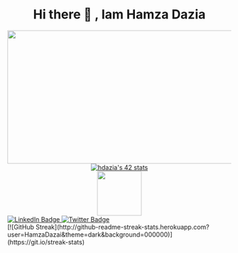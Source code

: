                                                             
  <h1 align="center">  Hi there 👋 , Iam Hamza Dazia </h1>
  <div align="center">
  <img src="https://media.giphy.com/media/dWesBcTLavkZuG35MI/giphy.gif" width="600" height="300"/>
</div>
<div align="center">
  <a href="https://github.com/oakoudad/badge42"><img src="https://badge.mediaplus.ma/levi/hdazia" alt="hdazia's 42 stats" /></a>
  </div>
<div id="badges">
  <div id="header" align="center">
  <img src="https://media.giphy.com/media/M9gbBd9nbDrOTu1Mqx/giphy.gif" width="100"/>
</div>
  <a href="https://www.linkedin.com/in/hamza-dazia-a7380117b/">
    <img src="https://img.shields.io/badge/LinkedIn-blue?style=for-the-badge&logo=linkedin&logoColor=white" alt="LinkedIn Badge"/>
  </a>
  <a href="https://x.com/H_Dazia">
    <img src="https://img.shields.io/badge/Twitter-blue?style=for-the-badge&logo=twitter&logoColor=white" alt="Twitter Badge"/>
  </a>
</div>
[![GitHub Streak](http://github-readme-streak-stats.herokuapp.com?user=HamzaDazai&theme=dark&background=000000)](https://git.io/streak-stats)
